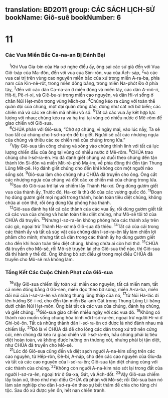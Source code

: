 translation: BD2011
group: CÁC SÁCH LỊCH-SỬ
bookName: Giô-suê 
bookNumber: 6
-------

<div class="title"><h1>11</h1><h3>Các Vua Miền Bắc Ca-na-an Bị Ðánh Bại</h3></div>
<span class="verse gios_11_1"> <sup>1</sup>Khi Vua Gia-bin của Ha-xơ nghe điều ấy, ông sai các sứ giả đến với Vua Giô-báp của Ma-đôn, đến với vua của Sim-rôn, vua của Ách-sáp, </span>
<span class="verse gios_11_2"><sup>2</sup>và các vua cai trị trên vùng cao nguyên miền bắc của xứ trong miền A-ra-ba, phía nam của Kin-nê-rốt, trong miền đồng bằng, trong miền Na-phót Ðo ở phía tây, </span>
<span class="verse gios_11_3"><sup>3</sup>đến với các dân Ca-na-an ở miền đông và miền tây, các dân A-mô-ri, Hít-ti, Pê-ri-xi, và Giê-bu-si trong miền cao nguyên, và dân Hi-vi sống ở chân Núi Hẹt-môn trong vùng Mích-pa. </span>
<span class="verse gios_11_4"><sup>4</sup>Chúng kéo ra cùng với toàn thể quân đội của chúng, một đại quân đông đảo, đông như cát nơi bờ biển; các chiến mã và các xe chiến mã nhiều vô số. </span>
<span class="verse gios_11_5"><sup>5</sup>Tất cả các vua ấy kết hợp lực lượng với nhau; chúng kéo ra và hạ trại tại vùng có nhiều nước ở Mê-rôm để giao chiến với Giô-sua.<br/></span>
<span class="verse gios_11_6"> <sup>6</sup>CHÚA phán với Giô-sua, “Chớ sợ chúng, vì ngày mai, vào lúc nầy, Ta sẽ trao tất cả chúng cho I-sơ-ra-ên để bị giết. Ngươi sẽ cắt các nhượng ngựa của chúng và thiêu các xe chiến mã của chúng trong lửa.”<br/></span>
<span class="verse gios_11_7"> <sup>7</sup>Vậy Giô-sua tấn công chúng và xông vào chúng thình lình với tất cả lực lượng chiến đấu của ông tại vùng có nhiều nước ở Mê-rôm. </span>
<span class="verse gios_11_8"><sup>8</sup>CHÚA trao chúng cho I-sơ-ra-ên. Họ đã đánh giết chúng và đuổi theo chúng đến tận thành lớn Si-đôn và miền Mít-rê-phô Ma-im, về phía đông thì đến tận Thung Lũng Mít-pê. Họ đánh giết chúng cho đến khi không còn một người nào sống sót. </span>
<span class="verse gios_11_9"><sup>9</sup>Giô-sua làm cho chúng như CHÚA đã truyền cho ông. Ông cắt các nhượng ngựa của chúng và đốt các xe chiến mã của chúng trong lửa.<br/></span>
<span class="verse gios_11_10"> <sup>10</sup>Sau đó Giô-sua trở lại và chiếm lấy Thành Ha-xơ. Ông dùng gươm giết vua của thành ấy. Trước đó, Ha-xơ là thủ đô của các vương quốc đó. </span>
<span class="verse gios_11_11"><sup>11</sup>Ðoạn họ dùng gươm giết mọi người trong thành, hoàn toàn tiêu diệt chúng, không chừa ai còn thở, rồi ông dùng lửa phóng hỏa thành.<br/></span>
<span class="verse gios_11_12"> <sup>12</sup>Giô-sua đánh hạ tất cả các thành của các vua ấy, rồi dùng gươm giết tất cả các vua của chúng và hoàn toàn tiêu diệt chúng, như Mô-sê tôi tớ của CHÚA đã truyền. </span>
<span class="verse gios_11_13"><sup>13</sup>Nhưng I-sơ-ra-ên không phóng hỏa các thành xây trên các gò, ngoại trừ Thành Ha-xơ mà Giô-sua đã thiêu. </span>
<span class="verse gios_11_14"><sup>14</sup>Tất cả của cải trong các thành ấy và tất cả súc vật của chúng dân I-sơ-ra-ên lấy làm chiến lợi phẩm cho mình; nhưng tất cả dân trong các thành ấy họ dùng gươm giết cho đến khi hoàn toàn tiêu diệt chúng, không chừa ai còn hơi thở. </span>
<span class="verse gios_11_15"><sup>15</sup>CHÚA đã truyền cho Mô-sê, rồi Mô-sê truyền lại cho Giô-sua thế nào, thì Giô-sua đã thi hành y thế đó. Ông không bỏ sót điều gì trong mọi điều CHÚA đã truyền cho Mô-sê mà không làm.<br/></span>
<div class="title"><h3>Tổng Kết Các Cuộc Chinh Phạt của Giô-sua</h3></div>
<span class="verse gios_11_16"> <sup>16</sup>Vậy Giô-sua chiếm lấy toàn xứ: miền cao nguyên, tất cả miền nam, tất cả miền đồng bằng ở Gô-sen, miền dọc theo bờ sông, miền A-ra-ba, miền đồi núi của I-sơ-ra-ên và những thung lũng thấp của nó, </span>
<span class="verse gios_11_17"><sup>17</sup>từ Núi Ha-lác đi lên hướng Sê-i-rơ, cho đến tận miền Ba-anh Gát trong Thung Lũng Li-băng dưới chân Núi Hẹt-môn. Ông bắt tất cả các vua của chúng, đánh hạ chúng, và giết chúng. </span>
<span class="verse gios_11_18"><sup>18</sup>Giô-sua giao chiến nhiều ngày với các vua đó. </span>
<span class="verse gios_11_19"><sup>19</sup>Không có thành nào muốn sống chung hòa bình với I-sơ-ra-ên, ngoại trừ người Hi-vi ở Ghi-bê-ôn. Tất cả những thành dân I-sơ-ra-ên có được là nhờ đánh nhau mà chiếm lấy. </span>
<span class="verse gios_11_20"><sup>20</sup>Ðó là vì CHÚA đã để cho lòng các dân trong xứ trở nên cứng cỏi, nên chúng đã kéo ra giao chiến với I-sơ-ra-ên, hầu chúng phải bị tiêu diệt hoàn toàn, và không được hưởng ơn thương xót, nhưng phải bị tận diệt, như CHÚA đã truyền cho Mô-sê.<br/></span>
<span class="verse gios_11_21"> <sup>21</sup>Lúc đó Giô-sua cũng đến và diệt sạch người A-na-kim sống trên các cao nguyên, từ Hếp-rôn, Ðê-bi, A-náp, cho đến các cao nguyên của Giu-đa và tất cả các cao nguyên của I-sơ-ra-ên; Giô-sua tận diệt chúng cùng với các thành của chúng. </span>
<span class="verse gios_11_22"><sup>22</sup>Không còn người A-na-kim nào sót lại trong đất của người I-sơ-ra-ên, ngoại trừ ở Ga-xa, Gát, và Ách-đốt. </span>
<span class="verse gios_11_23"><sup>23</sup>Vậy Giô-sua chiếm lấy toàn xứ, theo như mọi điều CHÚA đã phán với Mô-sê; rồi Giô-sua ban nó làm sản nghiệp cho dân I-sơ-ra-ên theo sự bắt thăm để chia cho từng chi tộc. Sau đó xứ được yên ổn, hết nạn chiến tranh.<br/></span>
